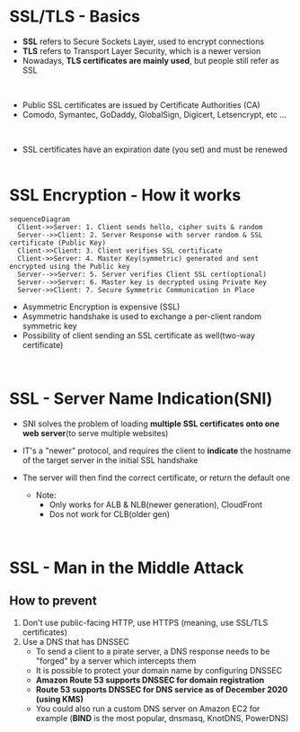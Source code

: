 # SSL/TLS - Basics

- **SSL** refers to Secure Sockets Layer, used to encrypt connections
- **TLS** refers to Transport Layer Security, which is a newer version
- Nowadays, **TLS certificates are mainly used**, but people still refer as SSL
<br>

- Public SSL certificates are issued by Certificate Authorities (CA)
- Comodo, Symantec, GoDaddy, GlobalSign, Digicert, Letsencrypt, etc ...
<br>

- SSL certificates have an expiration date (you set) and must be renewed
<br><br>

# SSL Encryption - How it works

```mermaid
sequenceDiagram
  Client->>Server: 1. Client sends hello, cipher suits & random
  Server-->>Client: 2. Server Response with server random & SSL certificate (Public Key)
  Client->>Client: 3. Client verifies SSL certificate
  Client->>Server: 4. Master Key(symmetric) generated and sent encrypted using the Public key
  Server-->>Server: 5. Server verifies Client SSL cert(optional)
  Server-->>Server: 6. Master key is decrypted using Private Key
  Server->>Client: 7. Secure Symmetric Communication in Place
```

- Asymmetric Encryption is expensive (SSL)
- Asymmetric handshake is used to exchange a per-client random symmetric key
- Possibility of client sending an SSL certificate as well(two-way certificate)

<br>

# SSL - Server Name Indication(SNI)

- SNI solves the problem of loading **multiple SSL certificates onto one web server**(to serve multiple websites)
- IT's a "newer" protocol, and requires the client to **indicate** the hostname of the target server in the initial SSL handshake
- The server will then find the correct certificate, or return the default one

  - Note:
    - Only works for ALB & NLB(newer generation), CloudFront
    - Dos not work for CLB(older gen)
<br>

# SSL - Man in the Middle Attack
## How to prevent

1. Don't use public-facing HTTP, use HTTPS (meaning, use SSL/TLS certificates)
2. Use a DNS that has DNSSEC
   - To send a client to a pirate server, a DNS response needs to be "forged" by a server which intercepts them
   - It is possible to protect your domain name by configuring DNSSEC
   - **Amazon Route 53 supports DNSSEC for domain registration**
   - **Route 53 supports DNSSEC for DNS service as of December 2020 (using KMS)**
   - You could also run a custom DNS server on Amazon EC2 for example (**BIND** is the most popular, dnsmasq, KnotDNS, PowerDNS)
